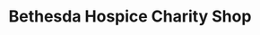 ---
title: "Bethesda Hospice Charity Shop"
url: /steornabhagh/bethesda-hospice-charity-shop/
shop: Gebrauchtwaren
---